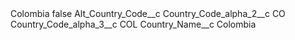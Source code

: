 <?xml version="1.0" encoding="UTF-8"?>
<CustomMetadata xmlns="http://soap.sforce.com/2006/04/metadata" xmlns:xsi="http://www.w3.org/2001/XMLSchema-instance" xmlns:xsd="http://www.w3.org/2001/XMLSchema">
    <label>Colombia</label>
    <protected>false</protected>
    <values>
        <field>Alt_Country_Code__c</field>
        <value xsi:nil="true"/>
    </values>
    <values>
        <field>Country_Code_alpha_2__c</field>
        <value xsi:type="xsd:string">CO</value>
    </values>
    <values>
        <field>Country_Code_alpha_3__c</field>
        <value xsi:type="xsd:string">COL</value>
    </values>
    <values>
        <field>Country_Name__c</field>
        <value xsi:type="xsd:string">Colombia</value>
    </values>
</CustomMetadata>
